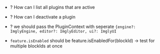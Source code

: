 - ? How can I list all plugins that are active
- ? How can I deactivate a plugin
- ? we should pass the PluginContext with seperate `{engine?: ImglyEngine, editor?: ImglyEditor, ui?: ImglyUI`

- `feature.isEnabled` should be feature.isEnabledFor(blockId) -> test for multiple blockIds at once 

